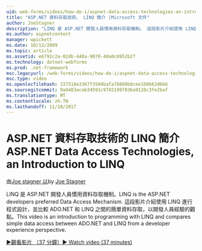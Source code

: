 ```yaml
---
uid: web-forms/videos/how-do-i/aspnet-data-access-technologies-an-introduction-to-linq
title: "ASP.NET 資料存取技術、 LINQ 簡介 |Microsoft 文件"
author: JoeStagner
description: "LINQ 是 ASP.NET 開發人員慣用資料存取機制。 這段影片介紹使用 LINQ 進行程式設計，並比較簡單的資料存取 betwee..."
ms.author: aspnetcontent
manager: wpickett
ms.date: 10/13/2009
ms.topic: article
ms.assetid: e6792c2a-02db-440a-9070-40a0c0952b27
ms.technology: dotnet-webforms
ms.prod: .net-framework
msc.legacyurl: /web-forms/videos/how-do-i/aspnet-data-access-technologies-an-introduction-to-linq
msc.type: video
ms.openlocfilehash: 337518e3367f3504bafa78880b8cee160b62d6b6
ms.sourcegitcommit: 9a9483aceb34591c97451997036a9120c3fe2baf
ms.translationtype: MT
ms.contentlocale: zh-TW
ms.lasthandoff: 11/10/2017
---
```

<a name="aspnet-data-access-technologies-an-introduction-to-linq"></a><span data-ttu-id="50d54-104">ASP.NET 資料存取技術的 LINQ 簡介</span><span class="sxs-lookup"><span data-stu-id="50d54-104">ASP.NET Data Access Technologies, an Introduction to LINQ</span></span>
====================
<span data-ttu-id="50d54-105">由[Joe stagner 以](https://github.com/JoeStagner)</span><span class="sxs-lookup"><span data-stu-id="50d54-105">by [Joe Stagner](https://github.com/JoeStagner)</span></span>

<span data-ttu-id="50d54-106">LINQ 是 ASP.NET 開發人員慣用資料存取機制。</span><span class="sxs-lookup"><span data-stu-id="50d54-106">LINQ is the ASP.NET developers preferred Data Access Mechanism.</span></span> <span data-ttu-id="50d54-107">這段影片介紹使用 LINQ 進行程式設計，並比較 ADO.NET 和 LINQ 之間的簡單資料存取，以開發人員經驗的觀點。</span><span class="sxs-lookup"><span data-stu-id="50d54-107">This video is an introduction to programming with LINQ and compares simple data access between ADO.NET and LINQ from a developer experience perspective.</span></span>

[<span data-ttu-id="50d54-108">&#9654;觀看影片 （37 分鐘）</span><span class="sxs-lookup"><span data-stu-id="50d54-108">&#9654; Watch video (37 minutes)</span></span>](https://channel9.msdn.com/Blogs/ASP-NET-Site-Videos/aspnet-data-access-technologies-an-introduction-to-linq)
